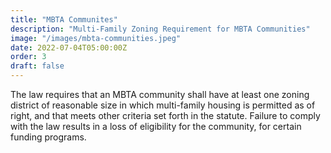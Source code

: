 ```yaml
---
title: "MBTA Communites"
description: "Multi-Family Zoning Requirement for MBTA Communities"
image: "/images/mbta-communities.jpeg"
date: 2022-07-04T05:00:00Z
order: 3
draft: false
---
```

The law requires that an MBTA community shall have at least one zoning district of reasonable size in which multi-family housing is permitted as of right, and that meets other criteria set forth in the statute. Failure to comply with the law results in a loss of eligibility for the community, for certain funding programs.
